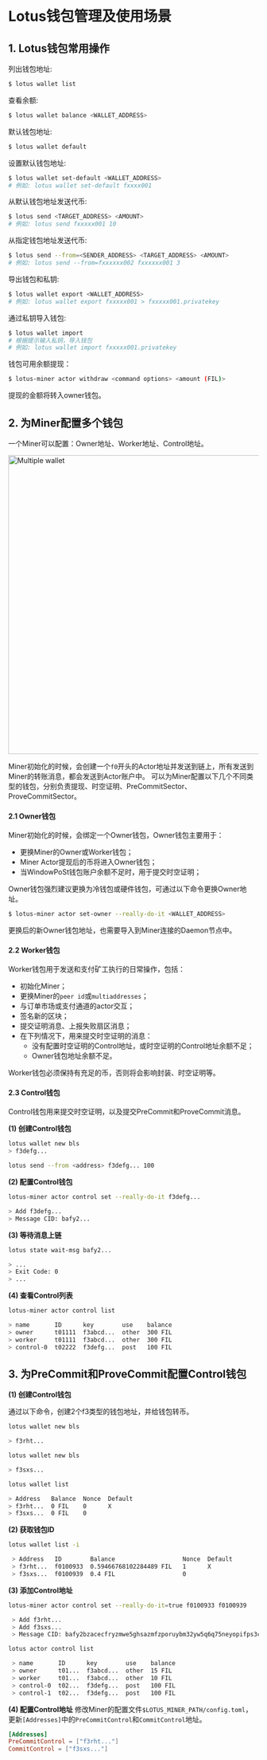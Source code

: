 # Lotus钱包管理及使用场景

## 1. Lotus钱包常用操作
列出钱包地址:
```sh
$ lotus wallet list
```

查看余额:
```sh
$ lotus wallet balance <WALLET_ADDRESS>
```

默认钱包地址:
```sh
$ lotus wallet default
```

设置默认钱包地址:
```sh
$ lotus wallet set-default <WALLET_ADDRESS>
# 例如: lotus wallet set-default fxxxx001
```

从默认钱包地址发送代币:
```sh
$ lotus send <TARGET_ADDRESS> <AMOUNT>
# 例如: lotus send fxxxxx001 10
```

从指定钱包地址发送代币:
```sh
$ lotus send --from=<SENDER_ADDRESS> <TARGET_ADDRESS> <AMOUNT>
# 例如: lotus send --from=fxxxxxx002 fxxxxxx001 3
```

导出钱包和私钥:
```sh
$ lotus wallet export <WALLET_ADDRESS>
# 例如: lotus wallet export fxxxxx001 > fxxxxx001.privatekey
```

通过私钥导入钱包:
```sh
$ lotus wallet import 
# 根据提示输入私钥，导入钱包
# 例如: lotus wallet import fxxxxx001.privatekey
```

钱包可用余额提现：
```sh
$ lotus-miner actor withdraw <command options> <amount (FIL)>
```
提现的金额将转入owner钱包。

## 2. 为Miner配置多个钱包
一个Miner可以配置：Owner地址、Worker地址、Control地址。

<img src="../../images/wallet.png" width=600 alt="Multiple wallet">

Miner初始化的时候，会创建一个`f0`开头的Actor地址并发送到链上，所有发送到Miner的转账消息，都会发送到Actor账户中。
可以为Miner配置以下几个不同类型的钱包，分别负责提现、时空证明、PreCommitSector、ProveCommitSector。

#### 2.1 Owner钱包
Miner初始化的时候，会绑定一个Owner钱包，Owner钱包主要用于：
- 更换Miner的Owner或Worker钱包；
- Miner Actor提现后的币将进入Owner钱包；
- 当WindowPoSt钱包账户余额不足时，用于提交时空证明；

Owner钱包强烈建议更换为冷钱包或硬件钱包，可通过以下命令更换Owner地址。
```sh
$ lotus-miner actor set-owner --really-do-it <WALLET_ADDRESS>
```
更换后的新Owner钱包地址，也需要导入到Miner连接的Daemon节点中。

#### 2.2 Worker钱包
Worker钱包用于发送和支付矿工执行的日常操作，包括：
- 初始化Miner；
- 更换Miner的`peer id`或`multiaddresses`；
- 与订单市场或支付通道的actor交互；
- 签名新的区块；
- 提交证明消息、上报失败扇区消息；
- 在下列情况下，用来提交时空证明的消息：
  - 没有配置时空证明的Control地址，或时空证明的Control地址余额不足；
  - Owner钱包地址余额不足。

Worker钱包必须保持有充足的币，否则将会影响封装、时空证明等。

#### 2.3 Control钱包
Control钱包用来提交时空证明，以及提交PreCommit和ProveCommit消息。

**(1) 创建Control钱包**
```sh
lotus wallet new bls
> f3defg...

lotus send --from <address> f3defg... 100
```
**(2) 配置Control钱包**
```sh
lotus-miner actor control set --really-do-it f3defg...

> Add f3defg...
> Message CID: bafy2...
```

**(3) 等待消息上链**
```sh
lotus state wait-msg bafy2...

> ...
> Exit Code: 0
> ...
```

**(4) 查看Control列表**
```sh
lotus-miner actor control list

> name       ID      key        use    balance
> owner      t01111  f3abcd...  other  300 FIL
> worker     t01111  f3abcd...  other  300 FIL
> control-0  t02222  f3defg...  post   100 FIL
```

## 3. 为PreCommit和ProveCommit配置Control钱包
**(1) 创建Control钱包**

通过以下命令，创建2个f3类型的钱包地址，并给钱包转币。
```sh
lotus wallet new bls

> f3rht...

lotus wallet new bls

> f3sxs...

lotus wallet list

> Address   Balance  Nonce  Default
> f3rht...  0 FIL    0      X
> f3sxs...  0 FIL    0
```
**(2) 获取钱包ID**
```sh
lotus wallet list -i

 > Address   ID        Balance                   Nonce  Default
 > f3rht...  f0100933  0.59466768102284489 FIL   1      X
 > f3sxs...  f0100939  0.4 FIL                   0
```
**(3) 添加Control地址**
```sh
lotus-miner actor control set --really-do-it=true f0100933 f0100939

 > Add f3rht...
 > Add f3sxs...
 > Message CID: bafy2bzacecfryzmwe5ghsazmfzporuybm32yw5q6q75neyopifps3c3gll6aq

lotus actor control list

 > name       ID      key        use    balance
 > owner      t01...  f3abcd...  other  15 FIL
 > worker     t01...  f3abcd...  other  10 FIL
 > control-0  t02...  f3defg...  post   100 FIL
 > control-1  t02...  f3defg...  post   100 FIL
```
**(4) 配置Control地址**
修改Miner的配置文件`$LOTUS_MINER_PATH/config.toml`，更新`[Addresses]`中的`PreCommitControl`和`CommitControl`地址。
```toml
[Addresses]
PreCommitControl = ["f3rht..."]
CommitControl = ["f3sxs..."]
```
